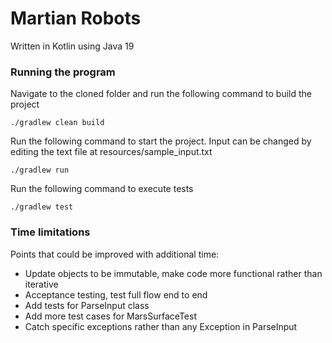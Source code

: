# Martian Robots

Written in Kotlin using Java 19

### Running the program

Navigate to the cloned folder and run the following command to build the project

``./gradlew clean build``

Run the following command to start the project. Input can be changed by editing the text file at resources/sample_input.txt

``./gradlew run``

Run the following command to execute tests

``./gradlew test``

### Time limitations

Points that could be improved with additional time:

- Update objects to be immutable, make code more functional rather than iterative
- Acceptance testing, test full flow end to end
- Add tests for ParseInput class
- Add more test cases for MarsSurfaceTest
- Catch specific exceptions rather than any Exception in ParseInput
